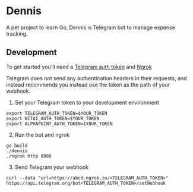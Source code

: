 # Dennis

A pet project to learn Go, Dennis is Telegram bot to manage expense tracking.

## Development

To get started you'll need a [Telegram auth token](https://core.telegram.org/bots/api#authorizing-your-bot) and [Ngrok](https://ngrok.com/download)

Telegram does not send any authentication headers in their requests, and instead recommends you instead use the token as the path of your webhook.

1. Set your Telegram token to your development environment

```
export TELEGRAM_AUTH_TOKEN=$YOUR_TOKEN
export WITAI_AUTH_TOKEN=$YOUR_TOKEN
export ALPHAPOINT_AUTH_TOKEN=$YOUR_TOKEN
```

2. Run the bot and ngrok

```
go build
./dennis
./ngrok http 8080
```

3. Send Telegram your webhook

```
curl --data "url=https://abcd.ngrok.io/<TELEGRAM_AUTH_TOKEN>" https://api.telegram.org/bot<TELEGRAM_AUTH_TOKEN>/setWebhook
```
